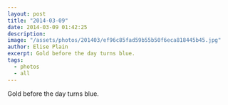 ```yaml
---
layout: post
title: "2014-03-09"
date: 2014-03-09 01:42:25
description: 
image: "/assets/photos/201403/ef96c85fad59b55b50f6eca818445b45.jpg"
author: Elise Plain
excerpt: Gold before the day turns blue.
tags: 
  - photos
  - all
---
```


Gold before the day turns blue.
<p></p>

